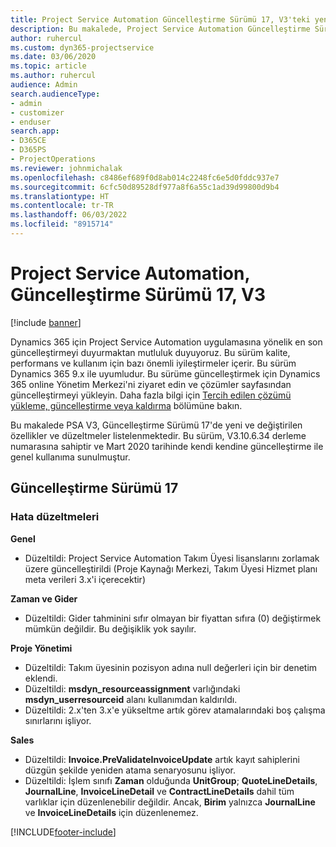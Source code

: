 ```yaml
---
title: Project Service Automation Güncelleştirme Sürümü 17, V3'teki yenilikler veya değişiklikler
description: Bu makalede, Project Service Automation Güncelleştirme Sürümü 17, V3'de bulunan özellikler ve düzeltmeler listelenmektedir.
author: ruhercul
ms.custom: dyn365-projectservice
ms.date: 03/06/2020
ms.topic: article
ms.author: ruhercul
audience: Admin
search.audienceType:
- admin
- customizer
- enduser
search.app:
- D365CE
- D365PS
- ProjectOperations
ms.reviewer: johnmichalak
ms.openlocfilehash: c8486ef689f0d8ab014c2248fc6e5d0fddc937e7
ms.sourcegitcommit: 6cfc50d89528df977a8f6a55c1ad39d99800d9b4
ms.translationtype: HT
ms.contentlocale: tr-TR
ms.lasthandoff: 06/03/2022
ms.locfileid: "8915714"
---
```

# <a name="project-service-automation-update-release-17-v3"></a>Project Service Automation, Güncelleştirme Sürümü 17, V3

[!include [banner](../includes/psa-now-project-operations.md)]

Dynamics 365 için Project Service Automation uygulamasına yönelik en son güncelleştirmeyi duyurmaktan mutluluk duyuyoruz. Bu sürüm kalite, performans ve kullanım için bazı önemli iyileştirmeler içerir.  Bu sürüm Dynamics 365 9.x ile uyumludur. Bu sürüme güncelleştirmek için Dynamics 365 online Yönetim Merkezi'ni ziyaret edin ve çözümler sayfasından güncelleştirmeyi yükleyin. Daha fazla bilgi için [Tercih edilen çözümü yükleme, güncelleştirme veya kaldırma](/power-platform/admin/install-remove-preferred-solution) bölümüne bakın.

Bu makalede PSA V3, Güncelleştirme Sürümü 17'de yeni ve değiştirilen özellikler ve düzeltmeler listelenmektedir. Bu sürüm, V3.10.6.34 derleme numarasına sahiptir ve Mart 2020 tarihinde kendi kendine güncelleştirme ile genel kullanıma sunulmuştur.


## <a name="update-release-17"></a>Güncelleştirme Sürümü 17

### <a name="bug-fixes"></a>Hata düzeltmeleri

**Genel**

- Düzeltildi: Project Service Automation Takım Üyesi lisanslarını zorlamak üzere güncelleştirildi (Proje Kaynağı Merkezi, Takım Üyesi Hizmet planı meta verileri 3.x'i içerecektir)
 
**Zaman ve Gider**

- Düzeltildi: Gider tahminini sıfır olmayan bir fiyattan sıfıra (0) değiştirmek mümkün değildir. Bu değişiklik yok sayılır.

**Proje Yönetimi**

- Düzeltildi: Takım üyesinin pozisyon adına null değerleri için bir denetim eklendi.
- Düzeltildi: **msdyn_resourceassignment** varlığındaki **msdyn_userresourceid** alanı kullanımdan kaldırıldı.
- Düzeltildi: 2.x'ten 3.x'e yükseltme artık görev atamalarındaki boş çalışma sınırlarını işliyor.

**Sales**

- Düzeltildi: **Invoice.PreValidateInvoiceUpdate** artık kayıt sahiplerini düzgün şekilde yeniden atama senaryosunu işliyor.
- Düzeltildi: İşlem sınıfı **Zaman** olduğunda **UnitGroup**; **QuoteLineDetails**, **JournalLine**, **InvoiceLineDetail** ve **ContractLineDetails** dahil tüm varlıklar için düzenlenebilir değildir. Ancak, **Birim** yalnızca **JournalLine** ve **InvoiceLineDetails** için düzenlenemez.




[!INCLUDE[footer-include](../includes/footer-banner.md)]
